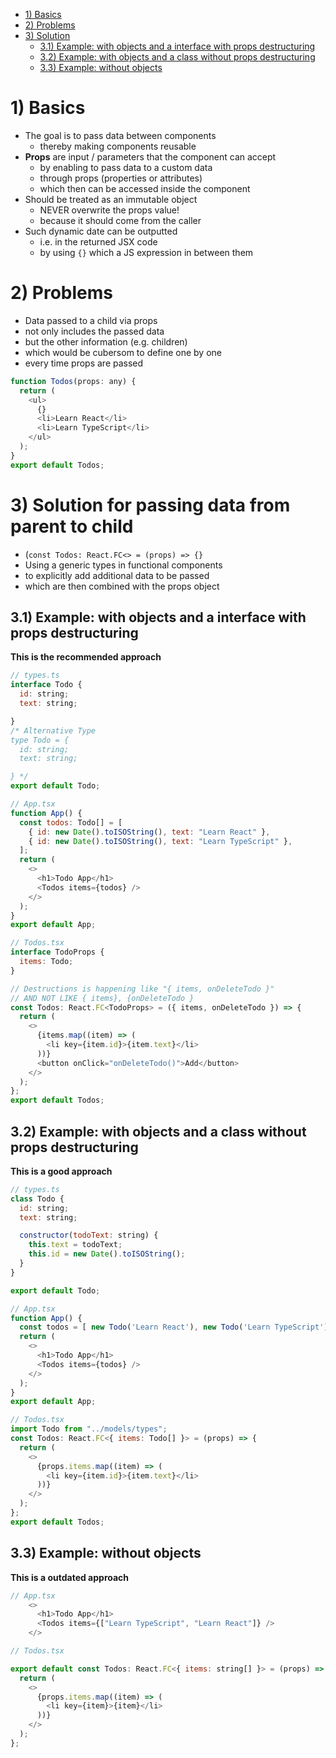- [1) Basics](#1-basics)
- [2) Problems](#2-problems)
- [3) Solution](#3-solution)
  - [3.1) Example: with objects and a interface with props destructuring](#31-example-with-objects-and-a-interface-with-props-destructuring)
  - [3.2) Example: with objects and a class without props destructuring](#32-example-with-objects-and-a-class-without-props-destructuring)
  - [3.3) Example: without objects](#33-example-without-objects)
 
# 1) Basics

- The goal is to pass data between components
  - thereby making components reusable
- **Props** are input / parameters that the component can accept
  - by enabling to pass data to a custom data
  - through props (properties or attributes)
  - which then can be accessed inside the component
- Should be treated as an immutable object
  - NEVER overwrite the props value!
  - because it should come from the caller
- Such dynamic date can be outputted
  - i.e. in the returned JSX code
  - by using `{}` which a JS expression in between them
# 2) Problems

- Data passed to a child via props
- not only includes the passed data
- but the other information (e.g. children)
- which would be cubersom to define one by one
- every time props are passed

```javascript
function Todos(props: any) {
  return (
    <ul>
      {}
      <li>Learn React</li>
      <li>Learn TypeScript</li>
    </ul>
  );
}
export default Todos;
```

# 3) Solution for passing data from parent to child

- (`const Todos: React.FC<> = (props) => {}`
- Using a generic types in functional components
- to explicitly add additional data to be passed
- which are then combined with the props object

## 3.1) Example: with objects and a interface with props destructuring
**This is the recommended approach**
```javascript
// types.ts
interface Todo {
  id: string;
  text: string;

}
/* Alternative Type
type Todo = {
  id: string;
  text: string;

} */
export default Todo;

// App.tsx
function App() {
  const todos: Todo[] = [
    { id: new Date().toISOString(), text: "Learn React" },
    { id: new Date().toISOString(), text: "Learn TypeScript" },
  ];
  return (
    <>
      <h1>Todo App</h1>
      <Todos items={todos} />
    </>
  );
}
export default App;

// Todos.tsx
interface TodoProps {
  items: Todo;
}

// Destructions is happening like "{ items, onDeleteTodo }"
// AND NOT LIKE { items}, {onDeleteTodo }
const Todos: React.FC<TodoProps> = ({ items, onDeleteTodo }) => {
  return (
    <>
      {items.map((item) => (
        <li key={item.id}>{item.text}</li>
      ))}
      <button onClick="onDeleteTodo()">Add</button>
    </>
  );
};
export default Todos;
```

## 3.2) Example: with objects and a class without props destructuring
**This is a good approach**
```javascript
// types.ts
class Todo {
  id: string;
  text: string;

  constructor(todoText: string) {
    this.text = todoText;
    this.id = new Date().toISOString();
  }
}

export default Todo;

// App.tsx
function App() {
  const todos = [ new Todo('Learn React'), new Todo('Learn TypeScript')]
  return (
    <>
      <h1>Todo App</h1>
      <Todos items={todos} />
    </>
  );
}
export default App;

// Todos.tsx
import Todo from "../models/types";
const Todos: React.FC<{ items: Todo[] }> = (props) => {
  return (
    <>
      {props.items.map((item) => (
        <li key={item.id}>{item.text}</li>
      ))}
    </>
  );
};
export default Todos;
```

## 3.3) Example: without objects
**This is a outdated approach**
```javascript
// App.tsx
    <>
      <h1>Todo App</h1>
      <Todos items={["Learn TypeScript", "Learn React"]} />
    </>

// Todos.tsx

export default const Todos: React.FC<{ items: string[] }> = (props) => {
  return (
    <>
      {props.items.map((item) => (
        <li key={item}>{item}</li>
      ))}
    </>
  );
};

```